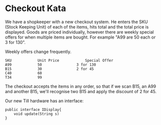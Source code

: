 # Checkout Kata

We have a shopkeeper with a new checkout system. He enters the SKU (Stock Keeping Unit) of each of the items, hits total and the total price is displayed. Goods are priced individually, however there are weekly special offers for when multiple items are bought. For example "A99 are 50 each or 3 for 130".

Weekly offers change frequently.

    SKU            Unit Price            Special Offer
    A99            50                3 for 130
    B15            30                2 for 45
    C40            60
    T34            99

The checkout accepts the items in any order, so that if we scan B15, an A99 and another B15, we'll recognise two B15 and apply the discount of 2 for 45. 

Our new Till hardware has an interface:
    
    public interface IDisplay{
        void update(String s)        
    }
